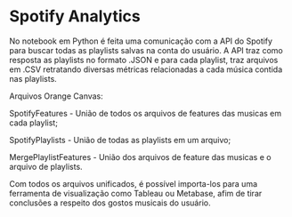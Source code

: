 # Spotify Analytics

No notebook em Python é feita uma comunicação com a API do Spotify para buscar todas as playlists salvas na conta do usuário.
A API traz como resposta as playlists no formato .JSON e para cada playlist, traz arquivos em .CSV retratando diversas métricas relacionadas a cada música contida nas playlists.

Arquivos Orange Canvas:
  
  SpotifyFeatures - União de todos os arquivos de features das musicas em cada playlist;
  
  SpotifyPlaylists - União de todas as playlists em um arquivo;
  
  MergePlaylistFeatures - União dos arquivos de feature das musicas e o arquivo de playlists.
  
Com todos os arquivos unificados, é possível importa-los para uma ferramenta de visualização como Tableau ou Metabase, afim de tirar conclusões a respeito dos gostos musicais do usuário.

